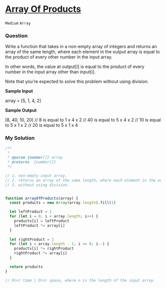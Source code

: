 # [Array Of Products](https://www.algoexpert.io/questions/array-of-products)

`Medium` `Array`

### Question
Write a function that takes in a non-empty array of integers and returns an array of the same length, where each element in the output array is equal to the product of every other number in the input array.

In other words, the value at output[i] is equal to the product of every number in the input array other than input[i].

Note that you're expected to solve this problem without using division.

**Sample Input**

array = [5, 1, 4, 2]

**Sample Output**

[8, 40, 10, 20]
// 8 is equal to 1 x 4 x 2
// 40 is equal to 5 x 4 x 2
// 10 is equal to 5 x 1 x 2
// 20 is equal to 5 x 1 x 4

### My Solution
```js
/**
 * 
 * @param {number[]} array 
 * @returns  {number[]}
 */

// 1. non-empty input array.
// 2. returns an array of the same length, where each element in the output array is equal to the product of every other number in the input array.
// 3. without using division.


function arrayOfProducts(array) {
  const products = new Array(array.length).fill(1)

  let leftProduct = 1
  for (let i = 0; i < array.length; i++) {
    products[i] = leftProduct
    leftProduct *= array[i]
  }
  
  let rightProduct = 1
  for (let i = array.length - 1; i >= 0; i--) {
    products[i] *= rightProduct
    rightProduct *= array[i]
  }

  return products
}

// O(n) time | O(n) space, where n is the length of the input array.
```
